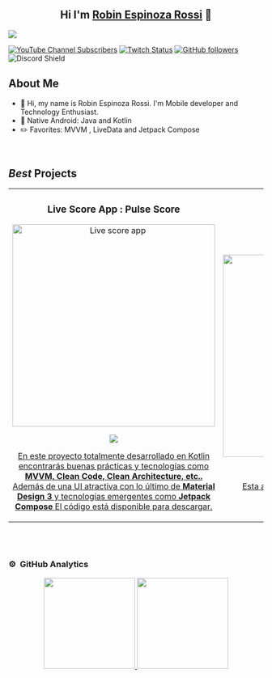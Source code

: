 <div align="center">
<h2 align="center">Hi I'm <a href="https://www.linkedin.com/in/robinespinozarossi">Robin Espinoza Rossi</a> 👋</h2>
</div>
<img src="https://i.imgur.com/orqtdBL.png">

[![YouTube Channel Subscribers](https://img.shields.io/youtube/channel/subscribers/UCIjEgHA1vatSR2K4rfcdNRg?style=social)](https://youtube.com/aristidevs?sub_confirmation=1)
[![Twitch Status](https://img.shields.io/twitch/status/aristidevs?style=social)](https://www.twitch.tv/aristidevs)
[![GitHub followers](https://img.shields.io/github/followers/arisguimera?style=social)](https://github.com/ArisGuimera)
![Discord Shield](https://discordapp.com/api/guilds/807719549075980308/widget.png?style=shield)

## About Me

- 📲 Hi, my name is Robin Espinoza Rossi. I'm Mobile developer and Technology Enthusiast.
- 📗 Native Android: Java and Kotlin
- ✏️ Favorites: MVVM , LiveData and Jetpack Compose
<br>

## *Best* Projects
<table>
<tr>
<td width="50%">
<h3 align="center">Live Score App : Pulse Score</h3>
<div align="center">
<a href="https://github.com/robinespinozar/PulseScore.git" target="_blank"><img src="https://i.imgur.com/bOldzOM.png" width="400" alt="Live score app"></a>
<p>
<a href="https://github.com/robinespinozar/PulseScore.git" target="_blank">
<img src="https://img.shields.io/badge/C%C3%93DIGO-80ffaa?style=for-the-badge&logo=github&logoColor=black">
</p>
<p>En este proyecto totalmente desarrollado en Kotlin encontrarás buenas prácticas y tecnologías como <strong> MVVM, Clean Code, Clean Architecture, etc.. </strong> Además de una UI atractiva con lo último de <strong>  Material Design 3 </strong> y tecnologías emergentes como <strong> Jetpack Compose </strong> El código está disponible para descargar.</p>
</div>
                                                                                      
</td>

<td width="50%">
               <br>
<h3 align="center"> Notes App: NoteKeeper</h3>
<div align="center">                                       
<a href="https://github.com/robinespinozar/PulseScore.git" target="_blank"><img src="https://i.imgur.com/dvvu2WT.jpg" width="400" alt="Notes app"></a>
<br>
<p>
<a href="https://github.com/robinespinozar/PulseScore.git" target="_blank">
<img src="https://img.shields.io/badge/C%C3%93DIGO-80ffaa?style=for-the-badge&logo=github&logoColor=black">
</p>
</p>Esta aplicación se encuentra en desarrollo.</p>
</div>                                                             
</table>                                                                                 
</div>
<br>
                                                                              
</div>
<br>

### ⚙️ &nbsp;GitHub Analytics

<p align="center">
<a href="https://github.com/ArisGuimera">
  <img height="180em" src="https://github-readme-stats-eight-theta.vercel.app/api?username=ArisGuimera&show_icons=true&theme=algolia&include_all_commits=true&count_private=true"/>
  <img height="180em" src="https://github-readme-stats-eight-theta.vercel.app/api/top-langs/?username=ArisGuimera&layout=compact&langs_count=8&theme=algolia"/>
</a>
</p>
